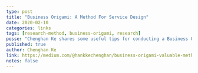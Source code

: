 ```yaml
---
type: post
title: "Business Origami: A Method For Service Design"
date: 2020-02-10
categories: links
tags: [research-method, business-origami, research]
posse: "Chenghan Ke shares some useful tips for conducting a Business Origami collabirtive research session."
published: true
author: Chenghan Ke
link: https://medium.com/@hankkechenghan/business-origami-valuable-method-for-service-design-43a882880627
notes: false
---
```

